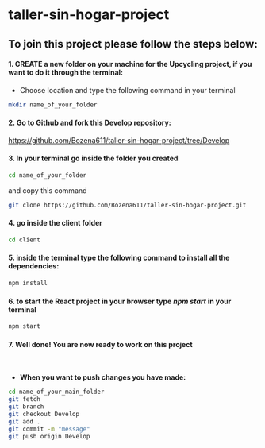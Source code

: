 # taller-sin-hogar-project

## To join this project please follow the steps below:


#### 1. CREATE a new folder on your machine for the Upcycling project, if you want to do it through the terminal:<br/>
- Choose location and type the following command in your terminal
```sh
mkdir name_of_your_folder

```

#### 2. Go to Github and fork this Develop repository:
<https://github.com/Bozena611/taller-sin-hogar-project/tree/Develop>

#### 3. In your terminal go inside the folder you created 
```sh
cd name_of_your_folder
```
and copy this command
<br/>

```sh
git clone https://github.com/Bozena611/taller-sin-hogar-project.git
```

#### 4. go inside the client folder<br/>

```sh
cd client
```

#### 5. inside the terminal type the following command to install all the dependencies:<br/>
```sh
npm install
```


#### 6. to start the React project in your browser type *npm start* in your terminal<br/>

```sh
npm start
```

#### 7. Well done! You are now ready to work on this project 
&nbsp;
- **When you want to push changes you have made:**

```sh
cd name_of_your_main_folder
git fetch
git branch
git checkout Develop
git add .
git commit -m "message"
git push origin Develop
```